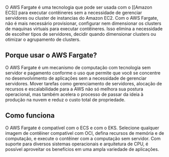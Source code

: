 
O AWS Fargate é uma tecnologia que pode ser usada com o [[Amazon ECS]] para executar contêineres sem a necessidade de gerenciar servidores ou cluster de instancias do Amazon EC2. Com o AWS Fargate, não é mais necessário provisionar, configurar nem dimensionar os clusters de maquinas virtuais para executar contêineres. Isso elimina a necessidade de escolher tipos de servidores, decidir quando dimensionar clusters ou otimizar o agrupamento de clusters. 

## Porque usar o AWS Fargate?
O AWS Fargate é um mecanismo de computação com tecnologia sem servidor e pagamento conforme o uso que permite que você se concentre no desenvolvimento de aplicações sem a necessidade de gerenciar servidores. Mover tarefas como gerenciamento de servidores, alocação de recursos e escalabilidade para a AWS não só melhora sua postura operacional, mas também acelera o processo de passar da ideia à produção na nuvem e reduz o custo total de propriedade.

## Como funciona 
O AWS Fargate é compatível com o ECS e com o EKS. Selecione qualquer imagem de contêiner compatível com OCI, defina recursos de memória e de computação, e execute o contêiner com a computação sem servidor. Com suporte para diversos sistemas operacionais e arquitetura de CPU, é possível aproveitar os benefícios em uma ampla variedade de aplicações.